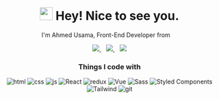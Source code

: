 <!-- Bio -->
<h1 align='center'><img src="https://emojis.slackmojis.com/emojis/images/1531849430/4246/blob-sunglasses.gif?1531849430" width="30"/> Hey! Nice to see you.</h1>
<p align='center'>I'm Ahmed Usama, Front-End Developer from <img src="https://cdn-icons-png.flaticon.com/512/323/323324.png" width="13"/> </p>

<!-- Social -->
<div align='center'>
  <a href="https://www.linkedin.com/in/aoa97">
    <img src="https://img.shields.io/badge/LinkedIn-0077B5?style=for-the-badge&logo=linkedin&logoColor=white" />
  </a>&nbsp;&nbsp;
  
  <a href="https://api.whatsapp.com/send?phone=00201119784561">
    <img src="https://img.shields.io/badge/WhatsApp-25D366?style=for-the-badge&logo=whatsapp&logoColor=white" />
  </a>&nbsp;&nbsp;
  
  <a href="mailto:eng.ahmedusama@yahoo.com">
    <img src="https://img.shields.io/badge/emailme-%23D14836.svg?&style=for-the-badge&logo=gmail&logoColor=white" />
  </a>
</div>

<!-- Technologies -->
<div align='center'>
  <h3>Things I code with</h3>
  <p>
    <img alt="html" src="https://img.shields.io/badge/-HTML5-E34F26?style=flat-square&logo=html5&logoColor=white" />
    <img alt="css" src="https://img.shields.io/badge/-CSS3-5C2D91?style=flat-square&logo=css3&logoColor=white" />
    <img alt="js" src="https://img.shields.io/badge/-JavaScript-323330?style=flat-square&logo=JavaScript&logoColor=F7DF1E" />
    <img alt="React" src="https://img.shields.io/badge/-React-45b8d8?style=flat-square&logo=react&logoColor=white" />
    <img alt="redux" src="https://img.shields.io/badge/-Redux-764ABC?style=flat-square&logo=redux&logoColor=white" />
    <img alt="Vue" src="https://img.shields.io/badge/-Vue-35495E?style=flat-square&logo=vue.js&logoColor=4FC08D" />
    <img alt="Sass" src="https://img.shields.io/badge/-Sass-CC6699?style=flat-square&logo=sass&logoColor=white" />
    <img alt="Styled Components" src="https://img.shields.io/badge/-Styled_Components-db7092?style=flat-square&logo=styled-components&logoColor=white" />
    <img alt="Tailwind" src="https://img.shields.io/badge/-Tailwind_CSS-38B2AC?style=flat-square&logo=tailwind-css&logoColor=white" />
    <img alt="git" src="https://img.shields.io/badge/-Git-F05032?style=flat-square&logo=git&logoColor=white" />
  </p>
</div>
